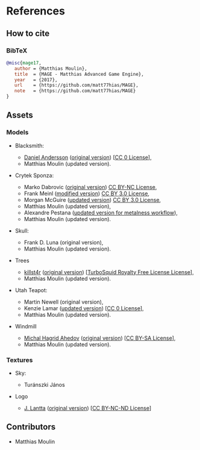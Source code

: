 # References

## How to cite

### BibTeX

```bibtex
@misc{mage17,
   author = {Matthias Moulin},
   title  = {MAGE - Matthias Advanced Game Engine},
   year   = {2017},
   url    = {https://github.com/matt77hias/MAGE},
   note   = {https://github.com/matt77hias/MAGE}
}
```

## Assets

### Models

* Blacksmith:
  * [Daniel Andersson](https://www.blendswap.com/user/Daniel74) ([original version](https://www.blendswap.com/blends/view/75729)) [[CC 0 License](https://creativecommons.org/publicdomain/zero/1.0/)],
  * Matthias Moulin (updated version). 

* Crytek Sponza:
  * Marko Dabrovic ([original version](http://g3d.cs.williams.edu/g3d/data10/index.html)) [CC BY-NC License](https://creativecommons.org/licenses/by-nc/3.0/us/),
  * Frank Meinl ([modified version](http://www.crytek.com/cryengine/cryengine3/downloads)) [CC BY 3.0 License](https://creativecommons.org/licenses/by/3.0/),
  * Morgan McGuire ([updated version](http://g3d.cs.williams.edu/g3d/data10/index.html)) [CC BY 3.0 License](https://creativecommons.org/licenses/by/3.0/),
  * Matthias Moulin (updated version),
  * Alexandre Pestana ([updated version for metalness workflow](http://www.alexandre-pestana.com/pbr-textures-sponza/)),
  * Matthias Moulin (updated version).
  
* Skull:
  * Frank D. Luna (original version),
  * Matthias Moulin (updated version).
  
* Trees
  * [killst4r](https://www.turbosquid.com/Search/Artists/killst4r) ([original version](https://www.turbosquid.com/3d-models/free-obj-mode-tree-pack/506851)) [[TurboSquid Royalty Free License License](https://blog.turbosquid.com/royalty-free-license/)],
  * Matthias Moulin (updated version).
  
* Utah Teapot: 
  * Martin Newell (original version),
  * Kenzie Lamar ([updated version](http://g3d.cs.williams.edu/g3d/data10/index.html)) [[CC 0 License](https://creativecommons.org/share-your-work/public-domain/cc0/)],
  * Matthias Moulin (updated version).
  
* Windmill
  * [Michal Hagrid Ahedov](http://ahedov.blogspot.be/) ([original version](https://www.blendswap.com/blends/view/69174)) [[CC BY-SA License](https://creativecommons.org/licenses/by-sa/3.0/)],
  * Matthias Moulin (updated version). 
  
### Textures
  
* Sky:
  * Turánszki János
  
* Logo
  * [J. Lantta](https://raakile.deviantart.com/) ([original version](http://www.deviantart.com/art/Black-Mage-356147620))
[[CC BY-NC-ND License](https://creativecommons.org/licenses/by-nc-nd/3.0/)]

## Contributors
* Matthias Moulin
